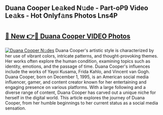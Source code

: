 ## Duana Cooper Le𝚊ked N𝚞de - Part-oP9 Video Le𝚊ks - Hot Onlyf𝚊ns Photos Lns4P

# <h2><a href="http://ac36.deff.icu/?id=Duana+Cooper">🔗 New 👉🔴 Duana Cooper VIDEO Photos</a></h2>

[![Duana Cooper N𝚞des](https://i.imgur.com/rIISA9y.gif)](http://ac36.deff.icu/?id=Duana+Cooper)
Duana Cooper's artistic style is characterized by her use of vibrant colors, intricate patterns, and thought-provoking themes. Her works often explore the human condition, examining topics such as identity, emotions, and the passage of time. Duana Cooper's influences include the works of Yayoi Kusama, Frida Kahlo, and Vincent van Gogh. Duana Cooper, born on December 1, 1995, is an American social media influencer, gamer, and content creator known for her entertaining and engaging presence on various platforms. With a large following and a diverse range of content, Duana Cooper has carved out a unique niche for herself in the digital world. This article explores the journey of Duana Cooper, from her humble beginnings to her current status as a social media sensation.
